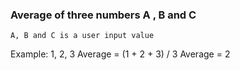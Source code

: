 ### Average of three numbers A , B and C
	A, B and C is a user input value
Example:
	1, 2, 3
	Average = (1 + 2 + 3) / 3
Average = 2
